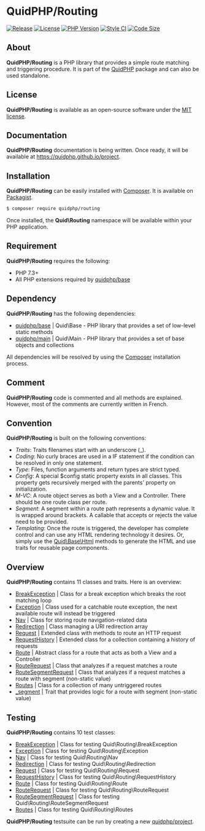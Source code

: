 # QuidPHP/Routing
[![Release](https://img.shields.io/github/v/release/quidphp/routing)](https://packagist.org/packages/quidphp/routing)
[![License](https://img.shields.io/github/license/quidphp/routing)](https://github.com/quidphp/routing/blob/master/LICENSE)
[![PHP Version](https://img.shields.io/packagist/php-v/quidphp/routing)](https://www.php.net)
[![Style CI](https://styleci.io/repos/203673693/shield)](https://styleci.io)
[![Code Size](https://img.shields.io/github/languages/code-size/quidphp/routing)](https://github.com/quidphp/routing)

## About
**QuidPHP/Routing** is a PHP library that provides a simple route matching and triggering procedure. It is part of the [QuidPHP](https://github.com/quidphp/project) package and can also be used standalone. 

## License
**QuidPHP/Routing** is available as an open-source software under the [MIT license](LICENSE).

## Documentation
**QuidPHP/Routing** documentation is being written. Once ready, it will be available at https://quidphp.github.io/project.

## Installation
**QuidPHP/Routing** can be easily installed with [Composer](https://getcomposer.org). It is available on [Packagist](https://packagist.org/packages/quidphp/routing).
``` bash
$ composer require quidphp/routing
```
Once installed, the **Quid\Routing** namespace will be available within your PHP application.

## Requirement
**QuidPHP/Routing** requires the following:
- PHP 7.3+
- All PHP extensions required by [quidphp/base](https://github.com/quidphp/base)

## Dependency
**QuidPHP/Routing** has the following dependencies:
- [quidphp/base](https://github.com/quidphp/base) | Quid\Base - PHP library that provides a set of low-level static methods
- [quidphp/main](https://github.com/quidphp/main) | Quid\Main - PHP library that provides a set of base objects and collections 

All dependencies will be resolved by using the [Composer](https://getcomposer.org) installation process.

## Comment
**QuidPHP/Routing** code is commented and all methods are explained. However, most of the comments are currently written in French.

## Convention
**QuidPHP/Routing** is built on the following conventions:
- *Traits*: Traits filenames start with an underscore (_).
- *Coding*: No curly braces are used in a IF statement if the condition can be resolved in only one statement.
- *Type*: Files, function arguments and return types are strict typed.
- *Config*: A special $config static property exists in all classes. This property gets recursively merged with the parents' property on initialization.
- *M-VC*: A route object serves as both a View and a Controller. There should be one route class per route. 
- *Segment*: A segment within a route path represents a dynamic value. It is wrapped around brackets. A callable that accepts or rejects the value need to be provided.
- *Templating*: Once the route is triggered, the developer has complete control and can use any HTML rendering technology it desires. Or, simply use the [Quid\Base\Html](https://github.com/quidphp/base/blob/master/src/Html.php) methods to generate the HTML and use traits for reusable page components.

## Overview
**QuidPHP/Routing** contains 11 classes and traits. Here is an overview:
- [BreakException](src/BreakException.php) | Class for a break exception which breaks the root matching loop
- [Exception](src/Exception.php) | Class used for a catchable route exception, the next available route will instead be triggered
- [Nav](src/Nav.php) | Class for storing route navigation-related data
- [Redirection](src/Redirection.php) | Class managing a URI redirection array
- [Request](src/Request.php) | Extended class with methods to route an HTTP request
- [RequestHistory](src/RequestHistory.php) | Extended class for a collection containing a history of requests
- [Route](src/Route.php) | Abstract class for a route that acts as both a View and a Controller
- [RouteRequest](src/RouteRequest.php) | Class that analyzes if a request matches a route
- [RouteSegmentRequest](src/RouteSegmentRequest.php) | Class that analyzes if a request matches a route with segment (non-static value)
- [Routes](src/Routes.php) | Class for a collection of many untriggered routes
- [_segment](src/_segment.php) | Trait that provides logic for a route with segment (non-static value)

## Testing
**QuidPHP/Routing** contains 10 test classes:
- [BreakException](test/BreakException.php) | Class for testing Quid\Routing\BreakException
- [Exception](test/Exception.php) | Class for testing Quid\Routing\Exception
- [Nav](test/Nav.php) | Class for testing Quid\Routing\Nav
- [Redirection](test/Redirection.php) | Class for testing Quid\Routing\Redirection
- [Request](test/Request.php) | Class for testing Quid\Routing\Request
- [RequestHistory](test/RequestHistory.php) | Class for testing Quid\Routing\RequestHistory
- [Route](test/Route.php) | Class for testing Quid\Routing\Route
- [RouteRequest](test/RouteRequest.php) | Class for testing Quid\Routing\RouteRequest
- [RouteSegmentRequest](test/RouteSegmentRequest.php) | Class for testing Quid\Routing\RouteSegmentRequest
- [Routes](test/Routes.php) | Class for testing Quid\Routing\Routes

**QuidPHP/Routing** testsuite can be run by creating a new [quidphp/project](https://github.com/quidphp/project).